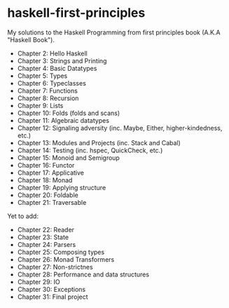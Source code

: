 # haskell-first-principles

My solutions to the Haskell Programming from first principles book (A.K.A "Haskell Book").

- Chapter 2: Hello Haskell
- Chapter 3: Strings and Printing
- Chapter 4: Basic Datatypes
- Chapter 5: Types
- Chapter 6: Typeclasses
- Chapter 7: Functions
- Chapter 8: Recursion
- Chapter 9: Lists
- Chapter 10: Folds (folds and scans)
- Chapter 11: Algebraic datatypes
- Chapter 12: Signaling adversity (inc. Maybe, Either, higher-kindedness, etc.)
- Chapter 13: Modules and Projects (inc. Stack and Cabal)
- Chapter 14: Testing (inc. hspec, QuickCheck, etc.)
- Chapter 15: Monoid and Semigroup
- Chapter 16: Functor
- Chapter 17: Applicative
- Chapter 18: Monad
- Chapter 19: Applying structure 
- Chapter 20: Foldable
- Chapter 21: Traversable

Yet to add:

- Chapter 22: Reader
- Chapter 23: State
- Chapter 24: Parsers
- Chapter 25: Composing types
- Chapter 26: Monad Transformers
- Chapter 27: Non-strictnes
- Chapter 28: Performance and data structures
- Chapter 29: IO
- Chapter 30: Exceptions
- Chapter 31: Final project
